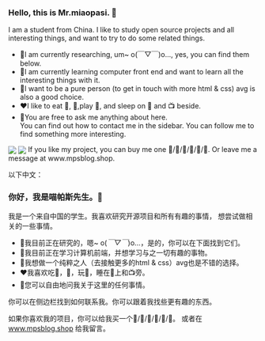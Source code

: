 
### Hello, this is Mr.miaopasi. 👋 <br>
I am a student from China. I like to study open source projects and all interesting things, and want to try to do some related things.<br>

* 🔭I am currently researching, um~ o(￣▽￣)o..., yes, you can find them below.<br>
* 🌱I am currently learning computer front end and want to learn all the interesting things with it.<br>
* 🤔I want to be a pure person (to get in touch with more html & css) avg is also a good choice.<br>
* ❤️I like to eat 🍉, 🐓,play 🏓, and sleep on 🛌 and 📺 beside.<br>
* 💬You are free to ask me anything about here.<br>
You can find out how to contact me in the sidebar. You can follow me to find something more interesting.<br>
<a>
  <img align="center" src="https://github-readme-stats.vercel.app/api/top-langs/?username=TYblog&exclude_repo=github-readme-stats,anuraghazra.github.io" />
  <img align="center" src="https://github-readme-stats.vercel.app/api?username=TYblog" />
</a>
If you like my project, you can buy me one 🍉/🍔/🍟/🍦/🥤/🍰. Or leave me a message at www.mpsblog.shop.<br>

以下中文：

### 你好，我是喵帕斯先生。👋<br>

我是一个来自中国的学生。我喜欢研究开源项目和所有有趣的事情， 想尝试做相关的一些事情。<br>

* 🔭我目前正在研究的，嗯~ o(*￣▽￣*)o...，是的，你可以在下面找到它们。<br>
* 🌱我目前正在学习计算机前端，并想学习与之一切有趣的事物。<br>
* 🤔我想做一个纯粹之人（去接触更多的html & css）avg也是不错的选择。<br>
* ❤️我喜欢吃🍉，🐓，玩🏓，睡在🛌上和📺旁。<br>
* 💬您可以自由地问我关于这里的任何事情。<br>

你可以在侧边栏找到如何联系我。你可以跟着我找些更有趣的东西。<br>

如果你喜欢我的项目，你可以给我买一个🍉/🍔/🍟/🍦/🥤/🍰。 或者在 www.mpsblog.shop 给我留言。 <br>
